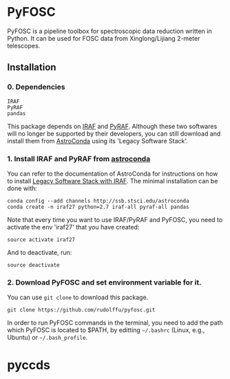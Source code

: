 # PyFOSC
PyFOSC is a pipeline toolbox for spectroscopic data reduction written in Python. It can be used for FOSC data from Xinglong/Lijiang 2-meter telescopes.

## Installation
### 0. Dependencies
```
IRAF
PyRAF
pandas
```
This package depends on [IRAF](http://iraf.noao.edu/) and [PyRAF](http://www.stsci.edu/institute/software_hardware/pyraf). Although these two softwares will no longer be supported by their developers, you can still download and install them from [AstroConda](https://astroconda.readthedocs.io/en/latest/) using its 'Legacy Software Stack'.
### 1. Install IRAF and PyRAF from [astroconda](https://astroconda.readthedocs.io/en/latest/)

You can refer to the documentation of AstroConda for instructions on how to install [Legacy Software Stack with IRAF](https://astroconda.readthedocs.io/en/latest/installation.html#legacy-software-stack-with-iraf). The minimal installation can be done with:

```
conda config --add channels http://ssb.stsci.edu/astroconda
conda create -n iraf27 python=2.7 iraf-all pyraf-all pandas
```
Note that every time you want to use IRAF/PyRAF and PyFOSC, you need to activate the env 'iraf27' that you have created:

```
source activate iraf27
```
And to deactivate, run:
```
source deactivate
```

### 2. Download PyFOSC and set environment variable for it.

You can use `git clone` to download this package.
```
git clone https://github.com/rudolffu/pyfosc.git
```
In order to run PyFOSC commands in the terminal, you need to add the path which PyFOSC is located to $PATH, by editting `~/.bashrc` (Linux, e.g., Ubuntu) or `~/.bash_profile`.
# pyccds
